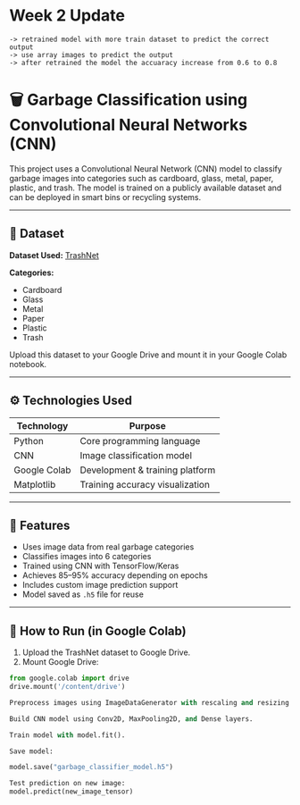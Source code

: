 # Week 2 Update
    -> retrained model with more train dataset to predict the correct output
    -> use array images to predict the output
    -> after retrained the model the accuaracy increase from 0.6 to 0.8 





# 🗑️ Garbage Classification using Convolutional Neural Networks (CNN)

This project uses a Convolutional Neural Network (CNN) model to classify garbage images into categories such as cardboard, glass, metal, paper, plastic, and trash. The model is trained on a publicly available dataset and can be deployed in smart bins or recycling systems.

---

## 📁 Dataset

**Dataset Used:** [TrashNet](https://github.com/garythung/trashnet)

**Categories:**
- Cardboard
- Glass
- Metal
- Paper
- Plastic
- Trash


Upload this dataset to your Google Drive and mount it in your Google Colab notebook.

---

## ⚙️ Technologies Used

| Technology     | Purpose                          |
|----------------|----------------------------------|
| Python         | Core programming language        |
| CNN            | Image classification model       |
| Google Colab   | Development & training platform  |
| Matplotlib     | Training accuracy visualization  |

---

## 🧠 Features

- Uses image data from real garbage categories
- Classifies images into 6 categories
- Trained using CNN with TensorFlow/Keras
- Achieves 85–95% accuracy depending on epochs
- Includes custom image prediction support
- Model saved as `.h5` file for reuse

---

## 🚀 How to Run (in Google Colab)

1. Upload the TrashNet dataset to Google Drive.
2. Mount Google Drive:
```python
from google.colab import drive
drive.mount('/content/drive')

Preprocess images using ImageDataGenerator with rescaling and resizing.

Build CNN model using Conv2D, MaxPooling2D, and Dense layers.

Train model with model.fit().

Save model:

model.save("garbage_classifier_model.h5")

Test prediction on new image:
model.predict(new_image_tensor)


